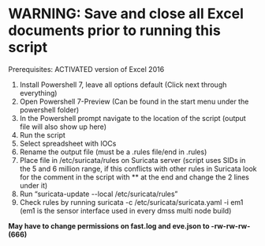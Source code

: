 # **WARNING: Save and close all Excel documents prior to running this script**
Prerequisites: ACTIVATED version of Excel 2016
1. Install Powershell 7, leave all options default (Click next through everything)
2. Open Powershell 7-Preview (Can be found in the start menu under the powershell folder)
3. In the Powershell prompt navigate to the location of the script (output file will also show up here)
4. Run the script
5. Select spreadsheet with IOCs
6. Rename the output file (must be a .rules file/end in .rules)
7. Place file in /etc/suricata/rules on Suricata server (script uses SIDs in the 5 and 6 million range, if this conflicts with other rules in Suricata look for the comment in the script with ** at the end and change the 2 lines under it)
8. Run “suricata-update --local /etc/suricata/rules”
9. Check rules by running suricata -c /etc/suricata/suricata.yaml -i em1 (em1 is the sensor interface used in every dmss multi node build)


**May have to change permissions on fast.log and eve.json to -rw-rw-rw- (666)**
